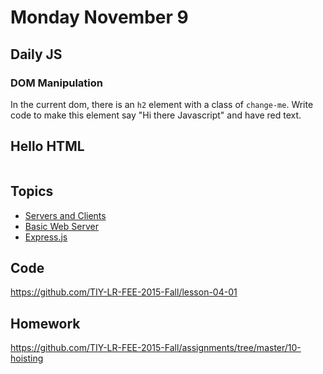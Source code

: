 # Monday November 9


## Daily JS

### DOM Manipulation

In the current dom, there is an `h2` element with a class of `change-me`.
Write code to make this element say "Hi there Javascript" and have red text.

<h2 class="change-me">Hello HTML</h2>

```js

```

## Topics

- [Servers and Clients](server.html)
- [Basic Web Server](basic-server.html)
- [Express.js](express.html)

## Code

https://github.com/TIY-LR-FEE-2015-Fall/lesson-04-01

## Homework

https://github.com/TIY-LR-FEE-2015-Fall/assignments/tree/master/10-hoisting
